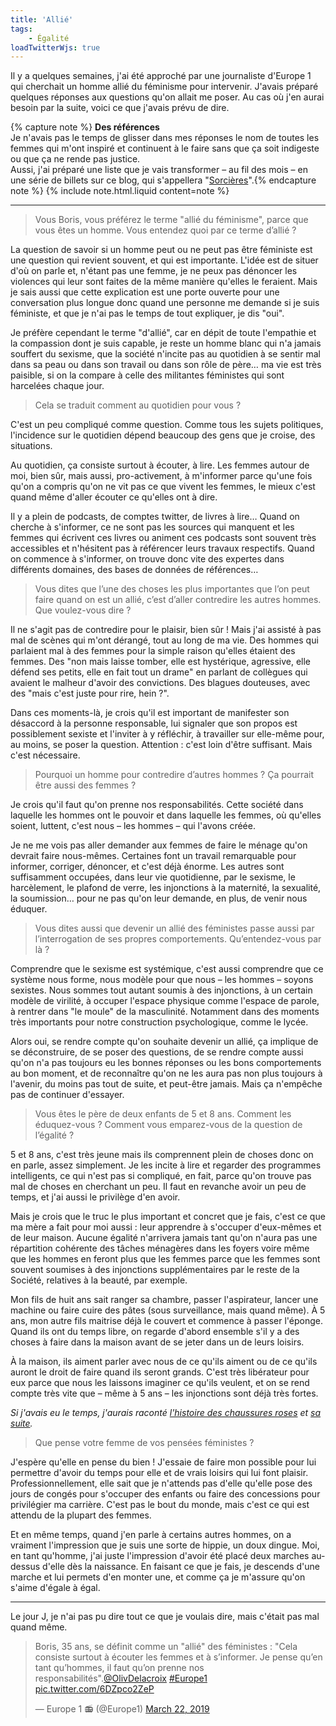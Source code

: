 ```yaml
---
title: 'Allié'
tags:
    - Égalité
loadTwitterWjs: true
---
```


Il y a quelques semaines, j'ai été approché par une journaliste d'Europe 1 qui
cherchait un homme allié du féminisme pour intervenir. J'avais préparé quelques
réponses aux questions qu'on allait me poser. Au cas où j'en aurai besoin par la
suite, voici ce que j'avais prévu de dire.

{% capture note %} **Des références**  
Je n'avais pas le temps de glisser dans mes réponses le nom de toutes les femmes
qui m'ont inspiré et continuent à le faire sans que ça soit indigeste ou que ça
ne rende pas justice.  
Aussi, j'ai préparé une liste que je vais transformer – au fil des mois – en une
série de billets sur ce blog, qui s'appellera
"[Sorcières](/tag/Sorcières)".{% endcapture note %}
{% include note.html.liquid content=note %}

<!-- more -->

---

> Vous Boris, vous préférez le terme "allié du féminisme", parce que vous êtes
> un homme. Vous entendez quoi par ce terme d’allié ?

La question de savoir si un homme peut ou ne peut pas être féministe est une
question qui revient souvent, et qui est importante. L'idée est de situer d'où
on parle et, n'étant pas une femme, je ne peux pas dénoncer les violences qui
leur sont faites de la même manière qu'elles le feraient. Mais je sais aussi que
cette explication est une porte ouverte pour une conversation plus longue donc
quand une personne me demande si je suis féministe, et que je n'ai pas le temps
de tout expliquer, je dis "oui".

Je préfère cependant le terme "d'allié", car en dépit de toute l'empathie et la
compassion dont je suis capable, je reste un homme blanc qui n'a jamais souffert
du sexisme, que la société n'incite pas au quotidien à se sentir mal dans sa
peau ou dans son travail ou dans son rôle de père… ma vie est très paisible, si
on la compare à celle des militantes féministes qui sont harcelées chaque jour.

> Cela se traduit comment au quotidien pour vous ?

C'est un peu compliqué comme question. Comme tous les sujets politiques,
l'incidence sur le quotidien dépend beaucoup des gens que je croise, des
situations.

Au quotidien, ça consiste surtout à écouter, à lire. Les femmes autour de moi,
bien sûr, mais aussi, pro-activement, à m'informer parce qu'une fois qu'on a
compris qu'on ne vit pas ce que vivent les femmes, le mieux c'est quand même
d'aller écouter ce qu'elles ont à dire.

Il y a plein de podcasts, de comptes twitter, de livres à lire… Quand on cherche
à s'informer, ce ne sont pas les sources qui manquent et les femmes qui écrivent
ces livres ou animent ces podcasts sont souvent très accessibles et n'hésitent
pas à référencer leurs travaux respectifs. Quand on commence à s'informer, on
trouve donc vite des expertes dans différents domaines, des bases de données de
références…

> Vous dites que l’une des choses les plus importantes que l’on peut faire quand
> on est un allié, c’est d’aller contredire les autres hommes. Que voulez-vous
> dire ?

Il ne s'agit pas de contredire pour le plaisir, bien sûr ! Mais j'ai assisté à
pas mal de scènes qui m'ont dérangé, tout au long de ma vie. Des hommes qui
parlaient mal à des femmes pour la simple raison qu'elles étaient des femmes.
Des "non mais laisse tomber, elle est hystérique, agressive, elle défend ses
petits, elle en fait tout un drame" en parlant de collègues qui avaient le
malheur d'avoir des convictions. Des blagues douteuses, avec des "mais c'est
juste pour rire, hein ?".

Dans ces moments-là, je crois qu'il est important de manifester son désaccord à
la personne responsable, lui signaler que son propos est possiblement sexiste et
l'inviter à y réfléchir, à travailler sur elle-même pour, au moins, se poser la
question. Attention : c'est loin d'être suffisant. Mais c'est nécessaire.

> Pourquoi un homme pour contredire d’autres hommes ? Ça pourrait être aussi des
> femmes ?

Je crois qu'il faut qu'on prenne nos responsabilités. Cette société dans
laquelle les hommes ont le pouvoir et dans laquelle les femmes, où qu'elles
soient, luttent, c'est nous – les hommes – qui l'avons créée.

Je ne me vois pas aller demander aux femmes de faire le ménage qu'on devrait
faire nous-mêmes. Certaines font un travail remarquable pour informer, corriger,
dénoncer, et c'est déjà énorme. Les autres sont suffisamment occupées, dans leur
vie quotidienne, par le sexisme, le harcèlement, le plafond de verre, les
injonctions à la maternité, la sexualité, la soumission… pour ne pas qu'on leur
demande, en plus, de venir nous éduquer.

> Vous dites aussi que devenir un allié des féministes passe aussi par
> l’interrogation de ses propres comportements. Qu’entendez-vous par là ?

Comprendre que le sexisme est systémique, c'est aussi comprendre que ce système
nous forme, nous modèle pour que nous – les hommes – soyons sexistes. Nous
sommes tout autant soumis à des injonctions, à un certain modèle de virilité, à
occuper l'espace physique comme l'espace de parole, à rentrer dans "le moule" de
la masculinité. Notamment dans des moments très importants pour notre
construction psychologique, comme le lycée.

Alors oui, se rendre compte qu'on souhaite devenir un allié, ça implique de se
déconstruire, de se poser des questions, de se rendre compte aussi qu'on n'a pas
toujours eu les bonnes réponses ou les bons comportements au bon moment, et de
reconnaître qu'on ne les aura pas non plus toujours à l'avenir, du moins pas
tout de suite, et peut-être jamais. Mais ça n'empêche pas de continuer
d'essayer.

> Vous êtes le père de deux enfants de 5 et 8 ans. Comment les éduquez-vous ?
> Comment vous emparez-vous de la question de l’égalité ?

5 et 8 ans, c'est très jeune mais ils comprennent plein de choses donc on en
parle, assez simplement. Je les incite à lire et regarder des programmes
intelligents, ce qui n'est pas si compliqué, en fait, parce qu'on trouve pas mal
de choses en cherchant un peu. Il faut en revanche avoir un peu de temps, et
j'ai aussi le privilège d'en avoir.

Mais je crois que le truc le plus important et concret que je fais, c'est ce que
ma mère a fait pour moi aussi : leur apprendre à s'occuper d'eux-mêmes et de
leur maison. Aucune égalité n'arrivera jamais tant qu'on n'aura pas une
répartition cohérente des tâches ménagères dans les foyers voire même que les
hommes en feront plus que les femmes parce que les femmes sont souvent soumises
à des injonctions supplémentaires par le reste de la Société, relatives à la
beauté, par exemple.

Mon fils de huit ans sait ranger sa chambre, passer l'aspirateur, lancer une
machine ou faire cuire des pâtes (sous surveillance, mais quand même). À 5 ans,
mon autre fils maitrise déjà le couvert et commence à passer l'éponge. Quand ils
ont du temps libre, on regarde d'abord ensemble s'il y a des choses à faire dans
la maison avant de se jeter dans un de leurs loisirs.

À la maison, ils aiment parler avec nous de ce qu'ils aiment ou de ce qu'ils
auront le droit de faire quand ils seront grands. C'est très libérateur pour eux
parce que nous les laissons imaginer ce qu'ils veulent, et on se rend compte
très vite que – même à 5 ans – les injonctions sont déjà très fortes.

_Si j'avais eu le temps, j'aurais raconté
[l'histoire des chaussures roses](/2015/11/son-choix/) et
[sa suite](/2015/11/son-choix-suite/)._

> Que pense votre femme de vos pensées féministes ?

J'espère qu'elle en pense du bien ! J'essaie de faire mon possible pour lui
permettre d'avoir du temps pour elle et de vrais loisirs qui lui font plaisir.
Professionnellement, elle sait que je n'attends pas d'elle qu'elle pose des
jours de congés pour s'occuper des enfants ou faire des concessions pour
privilégier ma carrière. C'est pas le bout du monde, mais c'est ce qui est
attendu de la plupart des femmes.

Et en même temps, quand j'en parle à certains autres hommes, on a vraiment
l'impression que je suis une sorte de hippie, un doux dingue. Moi, en tant
qu'homme, j'ai juste l'impression d'avoir été placé deux marches au-dessus
d'elle dès la naissance. En faisant ce que je fais, je descends d'une marche et
lui permets d'en monter une, et comme ça je m'assure qu'on s'aime d'égale à
égal.

---

Le jour J, je n'ai pas pu dire tout ce que je voulais dire, mais c'était pas mal
quand même.

<blockquote class="twitter-tweet"><p lang="fr" dir="ltr">Boris, 35 ans, se définit comme un &quot;allié&quot; des féministes : &quot;Cela consiste surtout à écouter les femmes et à s’informer. Je pense qu’en tant qu’hommes, il faut qu’on prenne nos responsabilités&quot;.<a href="https://twitter.com/OlivDelacroix?ref_src=twsrc%5Etfw">@OlivDelacroix</a> <a href="https://twitter.com/hashtag/Europe1?src=hash&amp;ref_src=twsrc%5Etfw">#Europe1</a> <a href="https://t.co/6DZpco2ZeP">pic.twitter.com/6DZpco2ZeP</a></p>&mdash; Europe 1 📻 (@Europe1) <a href="https://twitter.com/Europe1/status/1109101774466510848?ref_src=twsrc%5Etfw">March 22, 2019</a></blockquote> <script async src="https://platform.twitter.com/widgets.js" charset="utf-8"></script>
